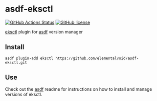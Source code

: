 # asdf-eksctl

[![GitHub Actions Status](https://github.com/elementalvoid/asdf-eksctl/workflows/Main%20workflow/badge.svg?branch=master)](https://github.com/elementalvoid/asdf-eksctl/actions)
[![GitHub license](https://img.shields.io/github/license/elementalvoid/asdf-eksctl?style=plastic)](https://github.com/elementalvoid/asdf-eksctl/blob/master/LICENSE)

[eksctl](https://github.com/weaveworks/eksctl) plugin for [asdf](https://github.com/asdf-vm/asdf) version manager

## Install

```
asdf plugin-add eksctl https://github.com/elementalvoid/asdf-eksctl.git
```

## Use

Check out the [asdf](https://github.com/asdf-vm/asdf) readme for instructions on how to install and manage versions of eksctl.
